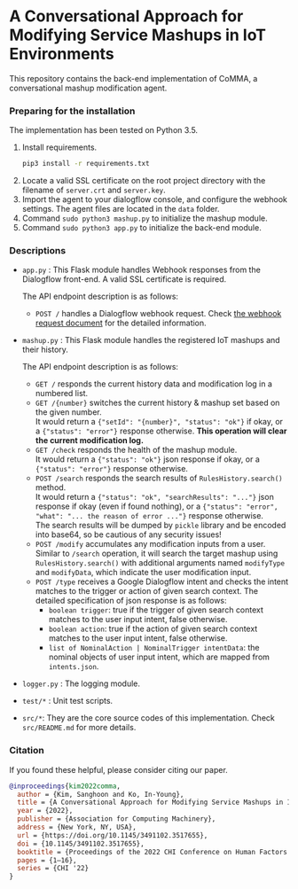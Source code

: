 # A Conversational Approach for Modifying Service Mashups in IoT Environments

This repository contains the back-end implementation of CoMMA, a conversational mashup modification agent.

### Preparing for the installation
The implementation has been tested on Python 3.5.

1. Install requirements.
    ```bash
    pip3 install -r requirements.txt
    ```
2. Locate a valid SSL certificate on the root project directory with the filename of `server.crt` and `server.key`.
3. Import the agent to your dialogflow console, and configure the webhook settings.
The agent files are located in the `data` folder.
4. Command `sudo python3 mashup.py` to initialize the mashup module.
5. Command `sudo python3 app.py` to initialize the back-end module.

### Descriptions
- `app.py` : This Flask module handles Webhook responses from the Dialogflow front-end. A valid SSL certificate is required.

    The API endpoint description is as follows:
    - `POST /` handles a Dialogflow webhook request. Check [the webhook request document](https://cloud.google.com/dialogflow/es/docs/fulfillment-webhook#webhook_request) for the detailed information.

- `mashup.py` : This Flask module handles the registered IoT mashups and their history.

    The API endpoint description is as follows:
    - `GET /` responds the current history data and modification log in a numbered list.
    - `GET /{number}` switches the current history & mashup set based on the given number.<br />It would return a `{"setId": "{number}", "status": "ok"}` if okay, or a `{"status": "error"}` response otherwise. **This operation will clear the current modification log.**
    - `GET /check` responds the health of the mashup module.<br />It would return a `{"status": "ok"}` json response if okay, or a `{"status": "error"}` response otherwise.
    - `POST /search` responds the search results of `RulesHistory.search()` method.<br />It would return a `{"status": "ok", "searchResults": "..."}` json response if okay (even if found nothing), or a `{"status": "error", "what": "... the reason of error ..."}` response otherwise.<br />The search results will be dumped by `pickle` library and be encoded into base64, so be cautious of any security issues!
    - `POST /modify` accumulates any modification inputs from a user.<br />Similar to `/search` operation, it will search the target mashup using `RulesHistory.search()` with additional arguments named `modifyType` and `modifyData`, which indicate the user modification input.
    - `POST /type` receives a Google Dialogflow intent and checks the intent matches to the trigger or action of given search context. The detailed specification of json response is as follows:
        - `boolean trigger`: true if the trigger of given search context matches to the user input intent, false otherwise.
        - `boolean action`: true if the action of given search context matches to the user input intent, false otherwise.
        - `list of NominalAction | NominalTrigger intentData`: the nominal objects of user input intent, which are mapped from `intents.json`.

- `logger.py` : The logging module.

- `test/*` : Unit test scripts.

- `src/*`: They are the core source codes of this implementation. Check `src/README.md` for more details.

### Citation

If you found these helpful, please consider citing our paper.

```bibtex
@inproceedings{kim2022comma,
  author = {Kim, Sanghoon and Ko, In-Young},
  title = {A Conversational Approach for Modifying Service Mashups in IoT Environments},
  year = {2022},
  publisher = {Association for Computing Machinery},
  address = {New York, NY, USA},
  url = {https://doi.org/10.1145/3491102.3517655},
  doi = {10.1145/3491102.3517655},
  booktitle = {Proceedings of the 2022 CHI Conference on Human Factors in Computing Systems},
  pages = {1–16},
  series = {CHI '22}
}
```